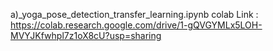 a)_yoga_pose_detection_transfer_learning.ipynb
colab Link : https://colab.research.google.com/drive/1-gQVGYMLx5LOH-MVYJKfwhpl7z1oX8cU?usp=sharing
